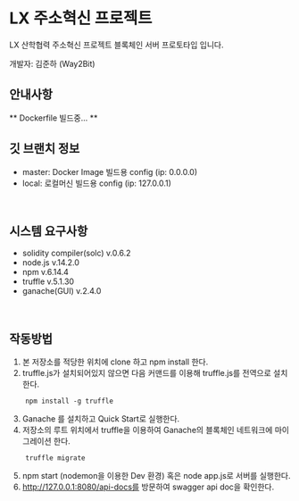 LX 주소혁신 프로젝트
===
LX 산학협력 주소혁신 프로젝트 블록체인 서버 프로토타입 입니다.
<br/>

개발자: 김준하 (Way2Bit)
<br/>

안내사항
---
** Dockerfile 빌드중... **
<br/>

깃 브랜치 정보
---
- master: Docker Image 빌드용 config (ip: 0.0.0.0)
- local: 로컬머신 빌드용 config (ip: 127.0.0.1)
<br/>

시스템 요구사항
---
- solidity compiler(solc) v.0.6.2
- node.js v.14.2.0
- npm v.6.14.4
- truffle v.5.1.30
- ganache(GUI) v.2.4.0
<br/>

작동방법
---
1. 본 저장소를 적당한 위치에 clone 하고 npm install 한다.
2. truffle.js가 설치되어있지 않으면 다음 커맨드를 이용해 truffle.js를 전역으로 설치한다.
```
    npm install -g truffle
```
3. Ganache 를 설치하고 Quick Start로 실행한다.
4. 저장소의 루트 위치에서 truffle을 이용하여 Ganache의 블록체인 네트워크에 마이그레이션 한다.
```
    truffle migrate
```
5. npm start (nodemon을 이용한 Dev 환경) 혹은 node app.js로 서버를 실행한다.
6. http://127.0.0.1:8080/api-docs를 방문하여 swagger api doc을 확인한다.
<br/>